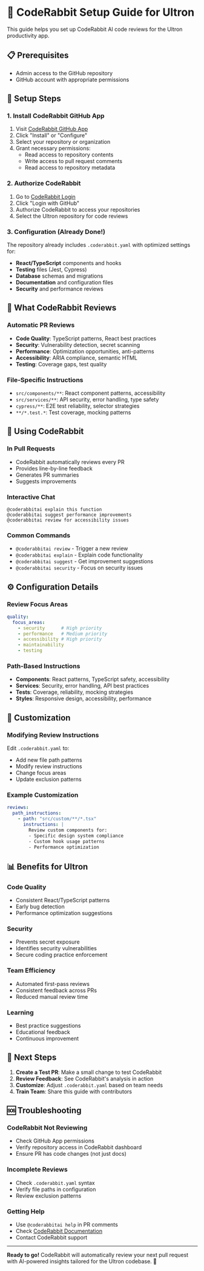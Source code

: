 # 🤖 CodeRabbit Setup Guide for Ultron

This guide helps you set up CodeRabbit AI code reviews for the Ultron productivity app.

## 📋 Prerequisites

- Admin access to the GitHub repository
- GitHub account with appropriate permissions

## 🚀 Setup Steps

### 1. Install CodeRabbit GitHub App

1. Visit [CodeRabbit GitHub App](https://github.com/apps/coderabbit-ai)
2. Click "Install" or "Configure"
3. Select your repository or organization
4. Grant necessary permissions:
   - Read access to repository contents
   - Write access to pull request comments
   - Read access to repository metadata

### 2. Authorize CodeRabbit

1. Go to [CodeRabbit Login](https://coderabbit.ai/login)
2. Click "Login with GitHub"
3. Authorize CodeRabbit to access your repositories
4. Select the Ultron repository for code reviews

### 3. Configuration (Already Done!)

The repository already includes `.coderabbit.yaml` with optimized settings for:

- **React/TypeScript** components and hooks
- **Testing** files (Jest, Cypress)
- **Database** schemas and migrations
- **Documentation** and configuration files
- **Security** and performance reviews

## 🎯 What CodeRabbit Reviews

### Automatic PR Reviews
- **Code Quality**: TypeScript patterns, React best practices
- **Security**: Vulnerability detection, secret scanning
- **Performance**: Optimization opportunities, anti-patterns
- **Accessibility**: ARIA compliance, semantic HTML
- **Testing**: Coverage gaps, test quality

### File-Specific Instructions
- `src/components/**`: React component patterns, accessibility
- `src/services/**`: API security, error handling, type safety
- `cypress/**`: E2E test reliability, selector strategies
- `**/*.test.*`: Test coverage, mocking patterns

## 💬 Using CodeRabbit

### In Pull Requests
- CodeRabbit automatically reviews every PR
- Provides line-by-line feedback
- Generates PR summaries
- Suggests improvements

### Interactive Chat
```
@coderabbitai explain this function
@coderabbitai suggest performance improvements
@coderabbitai review for accessibility issues
```

### Common Commands
- `@coderabbitai review` - Trigger a new review
- `@coderabbitai explain` - Explain code functionality
- `@coderabbitai suggest` - Get improvement suggestions
- `@coderabbitai security` - Focus on security issues

## ⚙️ Configuration Details

### Review Focus Areas
```yaml
quality:
  focus_areas:
    - security      # High priority
    - performance   # Medium priority  
    - accessibility # High priority
    - maintainability
    - testing
```

### Path-Based Instructions
- **Components**: React patterns, TypeScript safety, accessibility
- **Services**: Security, error handling, API best practices
- **Tests**: Coverage, reliability, mocking strategies
- **Styles**: Responsive design, accessibility, performance

## 🔧 Customization

### Modifying Review Instructions
Edit `.coderabbit.yaml` to:
- Add new file path patterns
- Modify review instructions
- Change focus areas
- Update exclusion patterns

### Example Customization
```yaml
reviews:
  path_instructions:
    - path: "src/custom/**/*.tsx"
      instructions: |
        Review custom components for:
        - Specific design system compliance
        - Custom hook usage patterns
        - Performance optimization
```

## 📊 Benefits for Ultron

### Code Quality
- Consistent React/TypeScript patterns
- Early bug detection
- Performance optimization suggestions

### Security  
- Prevents secret exposure
- Identifies security vulnerabilities
- Secure coding practice enforcement

### Team Efficiency
- Automated first-pass reviews
- Consistent feedback across PRs
- Reduced manual review time

### Learning
- Best practice suggestions
- Educational feedback
- Continuous improvement

## 🎯 Next Steps

1. **Create a Test PR**: Make a small change to test CodeRabbit
2. **Review Feedback**: See CodeRabbit's analysis in action
3. **Customize**: Adjust `.coderabbit.yaml` based on team needs
4. **Train Team**: Share this guide with contributors

## 🆘 Troubleshooting

### CodeRabbit Not Reviewing
- Check GitHub App permissions
- Verify repository access in CodeRabbit dashboard
- Ensure PR has code changes (not just docs)

### Incomplete Reviews
- Check `.coderabbit.yaml` syntax
- Verify file paths in configuration
- Review exclusion patterns

### Getting Help
- Use `@coderabbitai help` in PR comments
- Check [CodeRabbit Documentation](https://docs.coderabbit.ai)
- Contact CodeRabbit support

---

**Ready to go!** CodeRabbit will automatically review your next pull request with AI-powered insights tailored for the Ultron codebase. 🚀